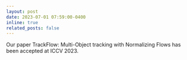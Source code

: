 ```yaml
---
layout: post
date: 2023-07-01 07:59:00-0400
inline: true
related_posts: false
---
```


Our paper TrackFlow: Multi-Object tracking with Normalizing Flows has been accepted at ICCV 2023.
